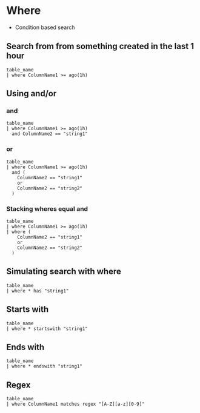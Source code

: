 # Where

- Condition based search

## Search from from something created in the last 1 hour

```KQL
table_name
| where ColumnName1 >= ago(1h)
```

## Using and/or

### and
```KQL
table_name
| where ColumnName1 >= ago(1h)
  and ColumnName2 == "string1"
```

### or

```KQL
table_name
| where ColumnName1 >= ago(1h)
  and (
    ColumnName2 == "string1"
    or
    ColumnName2 == "string2"
  )
```

### Stacking wheres equal and

```KQL
table_name
| where ColumnName1 >= ago(1h)
| where (
    ColumnName2 == "string1"
    or
    ColumnName2 == "string2"
  )
```

## Simulating search with where

```KQL
table_name
| where * has "string1"
```

## Starts with

```KQL
table_name
| where * startswith "string1"
```

## Ends with

```KQL
table_name
| where * endswith "string1"
```

## Regex

```KQL
table_name
| where ColumnName1 matches regex "[A-Z][a-z][0-9]"
```
